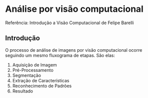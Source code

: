 # Análise por visão computacional

Referência: Introdução a Visão Computacional de Felipe Barelli

## Introdução

O processo de análise de imagens por visão computacional ocorre seguindo um mesmo fluxograma de etapas. São elas:

1. Aquisição de Imagem
2. Pré-Processamento
3. Segmentação
4. Extração de Características
5. Reconhecimento de Padrões
6. Resultado
